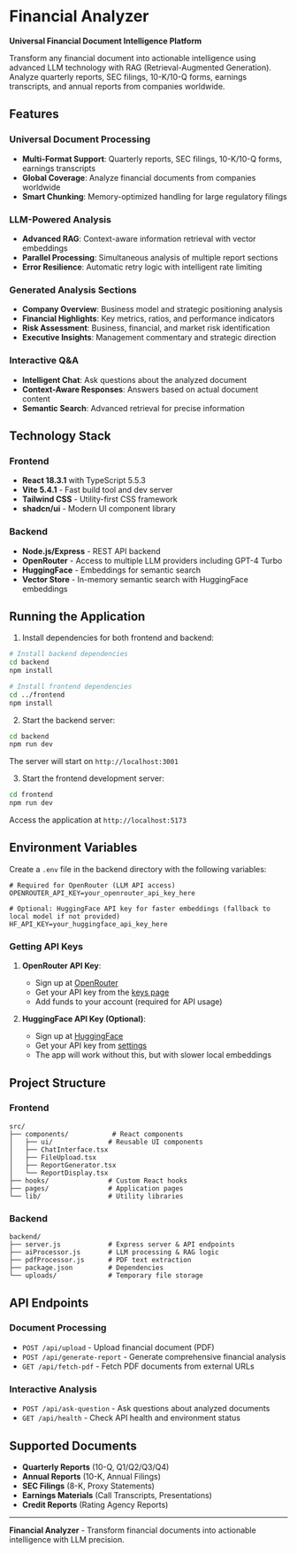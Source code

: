 # Financial Analyzer

**Universal Financial Document Intelligence Platform**

Transform any financial document into actionable intelligence using advanced LLM technology with RAG (Retrieval-Augmented Generation). Analyze quarterly reports, SEC filings, 10-K/10-Q forms, earnings transcripts, and annual reports from companies worldwide.

## Features

### **Universal Document Processing**
- **Multi-Format Support**: Quarterly reports, SEC filings, 10-K/10-Q forms, earnings transcripts
- **Global Coverage**: Analyze financial documents from companies worldwide
- **Smart Chunking**: Memory-optimized handling for large regulatory filings

### **LLM-Powered Analysis**
- **Advanced RAG**: Context-aware information retrieval with vector embeddings
- **Parallel Processing**: Simultaneous analysis of multiple report sections
- **Error Resilience**: Automatic retry logic with intelligent rate limiting

### **Generated Analysis Sections**
- **Company Overview**: Business model and strategic positioning analysis
- **Financial Highlights**: Key metrics, ratios, and performance indicators
- **Risk Assessment**: Business, financial, and market risk identification
- **Executive Insights**: Management commentary and strategic direction

### **Interactive Q&A**
- **Intelligent Chat**: Ask questions about the analyzed document
- **Context-Aware Responses**: Answers based on actual document content
- **Semantic Search**: Advanced retrieval for precise information

## Technology Stack

### Frontend
- **React 18.3.1** with TypeScript 5.5.3
- **Vite 5.4.1** - Fast build tool and dev server
- **Tailwind CSS** - Utility-first CSS framework
- **shadcn/ui** - Modern UI component library

### Backend
- **Node.js/Express** - REST API backend
- **OpenRouter** - Access to multiple LLM providers including GPT-4 Turbo
- **HuggingFace** - Embeddings for semantic search
- **Vector Store** - In-memory semantic search with HuggingFace embeddings

## Running the Application

1. Install dependencies for both frontend and backend:

```bash
# Install backend dependencies
cd backend
npm install

# Install frontend dependencies
cd ../frontend
npm install
```

2. Start the backend server:

```bash
cd backend
npm run dev
```

The server will start on `http://localhost:3001`

3. Start the frontend development server:

```bash
cd frontend
npm run dev
```

Access the application at `http://localhost:5173`

## Environment Variables

Create a `.env` file in the backend directory with the following variables:

```
# Required for OpenRouter (LLM API access)
OPENROUTER_API_KEY=your_openrouter_api_key_here

# Optional: HuggingFace API key for faster embeddings (fallback to local model if not provided)
HF_API_KEY=your_huggingface_api_key_here
```

### Getting API Keys

1. **OpenRouter API Key**:
   - Sign up at [OpenRouter](https://openrouter.ai/)
   - Get your API key from the [keys page](https://openrouter.ai/keys)
   - Add funds to your account (required for API usage)

2. **HuggingFace API Key (Optional)**:
   - Sign up at [HuggingFace](https://huggingface.co/)
   - Get your API key from [settings](https://huggingface.co/settings/tokens)
   - The app will work without this, but with slower local embeddings

## Project Structure

### Frontend
```
src/
├── components/           # React components
│   ├── ui/              # Reusable UI components
│   ├── ChatInterface.tsx
│   ├── FileUpload.tsx
│   ├── ReportGenerator.tsx
│   └── ReportDisplay.tsx
├── hooks/               # Custom React hooks
├── pages/               # Application pages
└── lib/                 # Utility libraries
```

### Backend
```
backend/
├── server.js            # Express server & API endpoints
├── aiProcessor.js       # LLM processing & RAG logic
├── pdfProcessor.js      # PDF text extraction
├── package.json         # Dependencies
└── uploads/             # Temporary file storage
```

## API Endpoints

### Document Processing
- `POST /api/upload` - Upload financial document (PDF)
- `POST /api/generate-report` - Generate comprehensive financial analysis
- `GET /api/fetch-pdf` - Fetch PDF documents from external URLs

### Interactive Analysis
- `POST /api/ask-question` - Ask questions about analyzed documents
- `GET /api/health` - Check API health and environment status

## Supported Documents

- **Quarterly Reports** (10-Q, Q1/Q2/Q3/Q4)
- **Annual Reports** (10-K, Annual Filings)
- **SEC Filings** (8-K, Proxy Statements)
- **Earnings Materials** (Call Transcripts, Presentations)
- **Credit Reports** (Rating Agency Reports)

---

**Financial Analyzer** - Transform financial documents into actionable intelligence with LLM precision.
